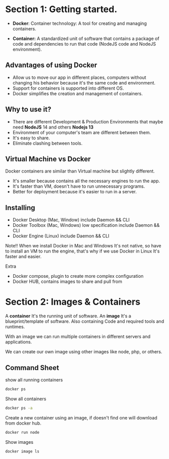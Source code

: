 # Section 1: Getting started.


- **Docker**: Container technology: A tool for creating and managing containers.

- **Container:** A standardized unit of software that contains a package of code and dependencies to run that code (NodeJS code and NodeJS environment).

## Advantages of using Docker

- Allow us to move our app in different places, computers without changing his behavior because it's the same code and environment.
- Support for containers is supported into different OS.
- Docker simplifies the creation and management of containers.

## Why to use it?

- There are different Development & Production Environments that maybe need **NodeJS** 14 and others **Nodejs 13**
- Environment of your computer's team are different between them.
- It's easy to share.
- Eliminate clashing between tools.

## Virtual Machine vs Docker

Docker containers are similar than Virtual machine but slightly different.

- It's smaller because contains all the necessary engines to run the app.
- It's faster than VM, doesn't have to run unnecessary programs.
- Better for deployment because it's easier to run in a server.

## Installing

- Docker Desktop (Mac, Window) include Daemon && CLI
- Docker Toolbox (Mac, Windows) low specification include Daemon && CLI
- Docker Engine (Linux) include Daemon && CLI

Note!! When we install Docker in Mac and Windows It's not native, so have to install an VM to run the engine, that's why if we use Docker in Linux It's faster and easier.


Extra
- Docker compose, plugin to create more complex configuration
- Docker HUB, contains images to share and pull from

# Section 2: Images & Containers

A **container** It's the running unit of software.
An **image** It's a blueprint/template of software. Also containing Code and required tools and runtimes.

With an image we can run multiple containers in different servers and applications.

We can create our own image using other images like node, php, or others.




## Command Sheet

show all running containers
```bash
docker ps
```

Show all containers
```bash
docker ps -a 
```

Create a new container using an image, if doesn't find one will download from docker hub.
```bash
docker run node
```

Show images 
```bash
docker image ls
```